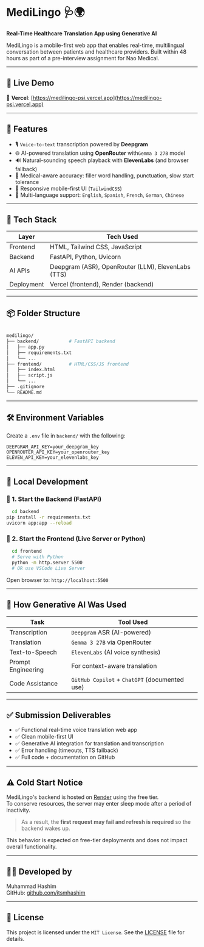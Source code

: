 # MediLingo 🩺🌍

**Real-Time Healthcare Translation App using Generative AI**

MediLingo is a mobile-first web app that enables real-time, multilingual conversation between patients and healthcare providers. Built within 48 hours as part of a pre-interview assignment for Nao Medical.

---

## 🚀 Live Demo

🔗 **Vercel**: [https://medilingo-psi.vercel.app](https://medilingo-psi.vercel.app)

---

## 📌 Features

- 🎙️ `Voice-to-text` transcription powered by **Deepgram**
- 🌐 AI-powered translation using **OpenRouter** with`Gemma 3 27B` model
- 🔊 Natural-sounding speech playback with **ElevenLabs** (and browser fallback)
- 🧠 Medical-aware accuracy: filler word handling, punctuation, slow start tolerance
- 📱 Responsive mobile-first UI (`TailwindCSS`)
- 💬 Multi-language support: `English`, `Spanish`, `French`, `German`, `Chinese`

---

## 🧱 Tech Stack

| Layer          | Tech Used |
|----------------|-----------|
| Frontend       | HTML, Tailwind CSS, JavaScript |
| Backend        | FastAPI, Python, Uvicorn |
| AI APIs        | Deepgram (ASR), OpenRouter (LLM), ElevenLabs (TTS) |
| Deployment     | Vercel (frontend), Render (backend) |

---

## 📦 Folder Structure

```bash

medilingo/
├── backend/           # FastAPI backend
│   ├── app.py
│   ├── requirements.txt
│   └── ...
├── frontend/          # HTML/CSS/JS frontend
│   ├── index.html
│   ├── script.js
│   └── ...
├── .gitignore
└── README.md
```

---

## 🛠️ Environment Variables

Create a `.env` file in `backend/` with the following:

```env
DEEPGRAM_API_KEY=your_deepgram_key
OPENROUTER_API_KEY=your_openrouter_key
ELEVEN_API_KEY=your_elevenlabs_key
```

---

## 🧪 Local Development

### 🔹 1. Start the Backend (FastAPI)

```bash
  cd backend
pip install -r requirements.txt
uvicorn app:app --reload
```

### 🔹 2. Start the Frontend (Live Server or Python)

```bash
  cd frontend
  # Serve with Python
  python -m http.server 5500
  # OR use VSCode Live Server
```

Open browser to: `http://localhost:5500`

---

## 🧠 How Generative AI Was Used

| Task              | Tool Used                                 |
|-------------------|-------------------------------------------|
| Transcription     | `Deepgram` ASR (AI-powered)                 |
| Translation       | `Gemma 3 27B` via OpenRouter                |
| Text-to-Speech    | `ElevenLabs` (AI voice synthesis)           |
| Prompt Engineering | For context-aware translation             |
| Code Assistance   | `GitHub Copilot` + `ChatGPT` (documented use) |

---

## ✅ Submission Deliverables

- ✅ Functional real-time voice translation web app
- ✅ Clean mobile-first UI
- ✅ Generative AI integration for translation and transcription
- ✅ Error handling (timeouts, TTS fallback)
- ✅ Full code + documentation on GitHub


---

## ⚠️ Cold Start Notice

MediLingo's backend is hosted on [Render](https://render.com) using the free tier.  
To conserve resources, the server may enter sleep mode after a period of inactivity.

> As a result, the **first request may fail and refresh is required** so the backend wakes up.

This behavior is expected on free-tier deployments and does not impact overall functionality.

---

## 🧑‍💻 Developed by

Muhammad Hashim   
GitHub: [github.com/itsmhashim](https://github.com/yourusername)

---

## 📄 License

This project is licensed under the `MIT License`. See the [LICENSE](./LICENSE) file for details.

